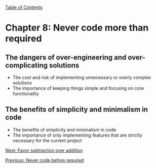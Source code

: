 [Table of Contents](README.md#table-of-Contents)

# Chapter 8: Never code more than required
## The dangers of over-engineering and over-complicating solutions
- The cost and risk of implementing unnecessary or overly complex solutions
- The importance of keeping things simple and focusing on core functionality

## The benefits of simplicity and minimalism in code
- The benefits of simplicity and minimalism in code
- The importance of only implementing features that are strictly necessary for the current project

[Next: Favor subtraction over addition](Favor-subtraction-over-addition.md)

[Previous: Never code before required](Never-code-before-required.md)
